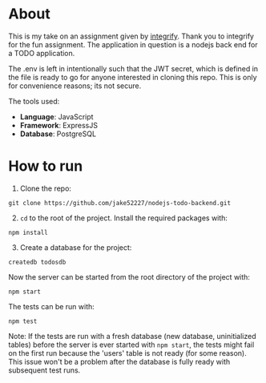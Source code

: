 # About

This is my take on an assignment given by [integrify](https://www.integrify.io/). Thank you to integrify for the fun assignment.
The application in question is a nodejs back end for a TODO application.

The .env is left in intentionally such that the JWT secret, which is defined in the file is ready to go for anyone interested in cloning this repo. This is only for convenience reasons; its not secure.

The tools used:
- **Language**: JavaScript
- **Framework**: ExpressJS
- **Database**: PostgreSQL

# How to run

1. Clone the repo:
```
git clone https://github.com/jake52227/nodejs-todo-backend.git
```
2. `cd` to the root of the project. Install the required packages with:
```
npm install
```
3. Create a database for the project:
```
createdb todosdb
```
Now the server can be started from the root directory of the project with:
```
npm start
```
The tests can be run with:
```
npm test
```
Note: If the tests are run with a fresh database (new database, uninitialized tables) before the server is ever started with `npm start`, the tests might fail on the first run because the 'users' table is not ready (for some reason). This issue won't be a problem after the database is fully ready with subsequent test runs.
